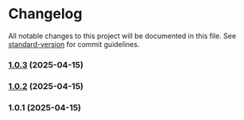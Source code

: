 # Changelog

All notable changes to this project will be documented in this file. See [standard-version](https://github.com/conventional-changelog/standard-version) for commit guidelines.

### [1.0.3](https://github.com/gabe-lepo/shared-utils-test/compare/v1.0.2...v1.0.3) (2025-04-15)

### [1.0.2](https://github.com/gabe-lepo/shared-utils-test/compare/v1.0.1...v1.0.2) (2025-04-15)

### 1.0.1 (2025-04-15)
